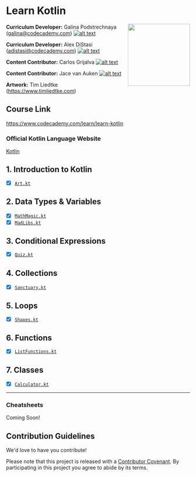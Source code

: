# Learn Kotlin

<a href="https://www.codecademy.com" target="_blank"><img src="https://github.com/Codecademy/learn-cpp/blob/master/logo.png" align="right" width=170;></a>

<!-- links to social media icons -->

<!-- icons without padding -->

[1]: http://i.imgur.com/wWzX9uB.png (twitter icon without padding)
[2]: http://i.imgur.com/9I6NRUm.png (github icon without padding)
[3]: http://i.imgur.com/fep1WsG.png (facebook icon without padding)
[4]: http://i.imgur.com/VlgBKQ9.png (google plus icon without padding)
[5]: http://i.imgur.com/jDRp47c.png (tumblr icon without padding)
[6]: http://i.imgur.com/Vvy3Kru.png (dribbble icon without padding)

<!-- links to social media accounts -->

[2.3]: http://www.github.com/galinap684

[2.4]: http://www.github.com/adistasicc

[2.5]: https://github.com/cgrijalva90 

[2.6]: https://github.com/jaceva
    
**Curriculum Developer:** Galina Podstrechnaya (galina@codecademy.com) [![alt text][2]][2.3]

**Curriculum Developer:** Alex DiStasi (adistasi@codecademy.com) [![alt text][2]][2.4]

**Content Contributor:** Carlos Grijalva [![alt text][2]][2.5]

**Content Contributor:** Jace van Auken [![alt text][2]][2.6]

**Artwork:** Tim Liedtke (https://www.timliedtke.com)

## Course Link ##

https://www.codecademy.com/learn/learn-kotlin

### Official Kotlin Language Website ###

[Kotlin](https://kotlinlang.org/)

## 1. Introduction to Kotlin ##

- [x] [`Art.kt`](1-introduction-to-kotlin/Art.kt)


## 2. Data Types & Variables ##

- [x] [`MathMagic.kt`](2-data-types-variables/Math-Magic/MathMagic.kt)
- [x] [`MadLibs.kt`](2-data-types-variables/MadLibs.kt)

## 3. Conditional Expressions ##

- [x] [`Quiz.kt`](3-conditional-expressions/Quiz.kt)


## 4. Collections ##

- [x] [`Sanctuary.kt`](4-collections/Sanctuary.kt)

## 5. Loops ##

- [x] [`Shapes.kt`](5-loops/Shapes.kt)


## 6. Functions ##

- [x] [`ListFunctions.kt`](6-functions/ListFunctions.kt)


## 7. Classes ##

- [x] [`Calculator.kt`](7-classes/Calculator.kt)

---

### Cheatsheets ###

Coming Soon!


## Contribution Guidelines

We'd love to have you contribute! 

Please note that this project is released with a [Contributor Covenant](https://www.contributor-covenant.org).
By participating in this project you agree to abide by its terms.

